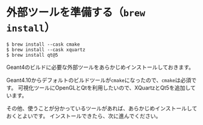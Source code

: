 # 外部ツールを準備する（``brew install``）

```console
$ brew install --cask cmake
$ brew install --cask xquartz
$ brew install qt@5
```

Geant4のビルドに必要な外部ツールをあらかじめインストールしておきます。

Geant4.10からデフォルトのビルドツールが``cmake``になったので、``cmake``は必須です。
可視化ツールにOpenGLとQtを利用したいので、XQuartzとQt5を追加しています。

その他、使うことが分かっているツールがあれば、あらかじめインストールしておくとよいです。
インストールできたら、次に進んでください。
